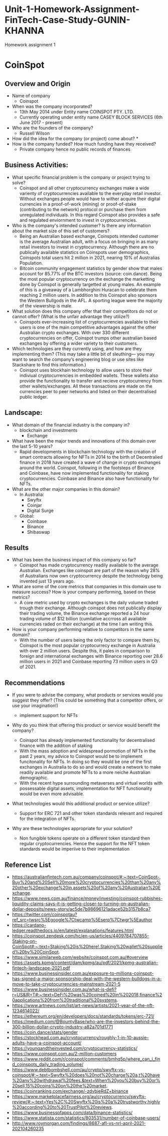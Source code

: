 # Unit-1-Homework-Assignment-FinTech-Case-Study-GUNIN-KHANNA
Homework assignment 1

# CoinSpot

## Overview and Origin

* Name of company
    * Coinspot
* When was the company incorporated?
    * 13th May 2014 under Entity name COINSPOT PTY. LTD. 
    * Currently operating under entity name CASEY BLOCK SERVICES (6th June 2017 - present)
* Who are the founders of the company?
    * Russell Wilson
* How did the idea for the company (or project) come about?
    * 
* How is the company funded? How much funding have they received?
    * Private company hence no public records of finances


## Business Activities:

* What specific financial problem is the company or project trying to solve?
    * Coinspot and all other cryptocurrency exchanges make a wide varienty of cryptocurrencies available to the everyday retail investor. Without exchanges people would have to wither acquire their digital currencies in a proof-of-work (mining) or proof-of-stake (contributing to the network) protocol or purchase them from unregulated individuals. In this regard Coinspot also provides a safe and regulated enviornment to invest in cryptocurrencies.
* Who is the company's intended customer?  Is there any information about the market size of this set of customers?
    * Being an Australian based exchange, Coinspots intended customer is the average Australian adult, with a focus on bringing in as many retail investors to invest in cryptocurrency. Although there are no publically available statistics on Coinspots user demographics, Coinspots total users hit 2 million in 2021, nearing 10% of Australias Population.
    * Bitcoin community engagement statistics by gender show that males account for 85.77% of the BTC investors (source: coin.dance). Being the most popular cryptocurrency on the exchange the marketting done by Coinspot is generally targetted at young males. An example of this is a giveaway of a Lambhorghini Huracan to celebrate them reaching 2 million users. In addition to this Coinspot also sponsors the Western Bullgods in the AFL. A sporting league were the majority of the viewership is male. 
* What solution does this company offer that their competitors do not or cannot offer? (What is the unfair advantage they utilize?)
    * Coinspots ever-increasing list of cryptocurrencies available to their users is one of the main competitive advantages against the other Australian crypto exchanges. With over 330 different cryptocurrencies on offer, Coinspot trumps other australian based exchanges by offering a wider variety to their customers.
* Which technologies are they currently using, and how are they implementing them? (This may take a little bit of sleuthing–– you may want to search the company’s engineering blog or use sites like Stackshare to find this information.)
    * Coinspot uses blockhain technology to allow users to store their indiviual cryptocurrencies in embedded wallets. These wallets also provide the functionality to transfer and recieve cryptocurrency from other wallets/exchanges. All these transactions are made on the currencies peer to peer networks and listed on their decentralised public ledger.

## Landscape:

* What domain of the financial industry is the company in?
    * blockchain and investments
        * Exchange
* What have been the major trends and innovations of this domain over the last 5-10 years?
    * Rapid developments in blockchain technology with the creation of smart contracts allowing for NFTs in 2014 to the birth of Decentralied finance in 2018 have created a wave of change in crypto exchanges around the world. Coinspot, following in the footsteps of Binance and Coinbase, have now implemented functionality for staking cryptocurrencies. Coinbase and Binance also have functionality for NFTs.
* What are the other major companies in this domain?
    * In Australia:
        * Swyftx
        * Coinjar
        * Digital Surge
    * Global:
        * Coinbase
        * Binance
        * Shibaswap

## Results

* What has been the business impact of this company so far?
    * Coinspot has made cryptocurrency readily available to the average Australian. Exchanges like coinspot are part of the reason why 28% of Australians now own cryptocurrency despite the technology being invented just 13 years ago. 
* What are some of the core metrics that companies in this domain use to measure success? How is your company performing, based on these metrics?
    * A core metric used by crypto exchanges is the daily volume traded trough their exchange. Although coinspot does not publically display their trading volume, the Binance exchange reported a 24 hour trading volume of $12 billion (cumilative accrross all available currencies raded on their exchange) at the time I am writing this.
* How is your company performing relative to competitors in the same domain?
    * With the number of users being the only factor to compare them by, Coinspot is the most popular cryptocurrecy exchange in Australia with over 2 million users. Despite this, it pales in comparison to foreign and international exchanges with Binance reporting over 28.6 million users in 2021 and Coinbase reporting 73 million users in Q3 of 2021.
## Recommendations

* If you were to advise the company, what products or services would you suggest they offer? (This could be something that a competitor offers, or use your imagination!)
    * implement support for NFTs

* Why do you think that offering this product or service would benefit the company?
    * Coinspot has already implemented functionality for decentralised finance with the addition of staking
    * With the mass adoption and widespread pormotion of NFTs in the past 2 years, my advice to Coinspot would be to implement funcitonality for NFTs. In doing so they would be one of the first exchanges in Australia to do so and would create a network to make readily available and promote NFTs to a more neiche Australian demographic.
    * With the recent hype surrounding metaverses and virtual worlds with possessable digital assets, implementation for NFT functionality would be even more advisable.
* What technologies would this additional product or service utilize?
    * Support for ERC 721 and other token standards relevant and required for the integration of NFTs. 
* Why are these technologies appropriate for your solution?
    * Non fungible tokens operate on a different token standard then regular cryptocurrencies. Hence the support for the NFT token standards would be imperiive to their implementation

## Reference List
* https://australianfintech.com.au/company/coinspot/#:~:text=CoinSpot-,Buy%20and%20Sell%20more%20cryptocurrencies%20than%20any%20other%20exchange%20in,assets%20of%20any%20Australian%20Exchange.
* https://www.news.com.au/finance/money/investing/coinspot-rubbishes-liquidity-claims-says-it-is-getting-closer-to-turning-on-australian-dollar-deposits/news-story/ac5de7b98696121adace52b3157b8ca7
* https://twitter.com/coinspotau?ref_src=twsrc%5Egoogle%7Ctwcamp%5Eserp%7Ctwgr%5Eauthor
* https://cardano-ledger.readthedocs.io/en/latest/explanations/features.html
* https://coinspot.zendesk.com/hc/en-us/articles/4409784707855-Staking-on-CoinSpot#:~:text=Staking%20is%20here!,Staking%20wallet%20supplied%20by%20CoinSpot.
* https://www.similarweb.com/website/coinspot.com.au/#overview
* https://assets.kpmg/content/dam/kpmg/au/pdf/2021/kpmg-australian-fintech-landscape-2021.pdf
* https://www.businessinsider.com.au/exposure-to-millions-coinspot-has-signed-a-major-sponsorship-deal-with-the-western-bulldogs-in-a-move-to-take-cryptocurrencies-mainstream-2021-5
* https://www.businessinsider.com.au/what-is-defi?r=US&IR=T#:~:text=DeFi%20was%20coined%20in%202018,finance%20applications%20from%20traditional%20systems.
* https://www.artnews.com/list/art-news/artists/2021-year-of-the-nft-1234614022/
* https://ethereum.org/en/developers/docs/standards/tokens/erc-721/
* https://medium.com/@BountyBase/who-are-the-investors-behind-the-300-billion-dollar-crypto-industry-a82a701d1771
* https://coin.dance/stats/gender
* https://stockhead.com.au/cryptocurrency/roughly-1-in-10-aussie-adults-have-a-coinspot-account/
* https://youngandtheinvested.com/cryptocurrency-statistics/
* https://www.coinspot.com.au/2-million-customers
* https://www.reddit.com/r/coinspot/comments/bmhq5p/where_can_i_find_coinspots_daily_trading_volume/
* https://www.debtbombshell.com/au/crypto/swyftx-vs-coinspot/#:~:text=Swyftx%20does%20not%20charge%20a,t%20have%20any%20withdrawal%20fees.&text=When%20you%20buy%20or%20sell,15%20coins%20on%20the%20market.
* https://coinranking.com/exchange/-zdvbieRdZ+binance
* https://www.marketplacefairness.org/au/cryptocurrency/swyftx-review/#:~:text=Yes%2C%20Swyftx%20is%20a%20trustworthy,highly%20according%20to%20TrustPilot%20reviews. 
* https://www.businessofapps.com/data/binance-statistics/
* https://www.statista.com/statistics/803531/number-of-coinbase-users/
* http://www.roymorgan.com/findings/8687-afl-vs-nrl-april-2021-202104260235 